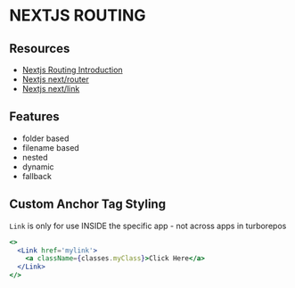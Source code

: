 # NEXTJS ROUTING

## Resources

- [Nextjs Routing Introduction](https://nextjs.org/docs/routing/introduction)
- [Nextjs next/router](https://nextjs.org/docs/api-reference/next/router)
- [Nextjs next/link](https://nextjs.org/docs/api-reference/next/link)

## Features

- folder based
- filename based
- nested
- dynamic
- fallback

## Custom Anchor Tag Styling

`Link` is only for use INSIDE the specific app - not across apps in turborepos

```jsx
<>
  <Link href='mylink'>
    <a className={classes.myClass}>Click Here</a>
  </Link>
</>
```
